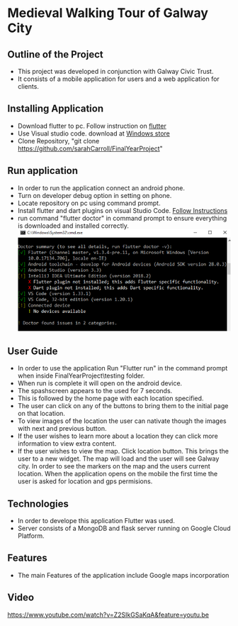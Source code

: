 # Medieval Walking Tour of Galway City

## Outline of the Project
* This project was developed in conjunction with Galway Civic Trust.
* It consists of a mobile application for users and a web application for clients.

## Installing Application
* Download flutter to pc. Follow instruction on [flutter](https://flutter.dev/docs/get-started/install/window)
* Use Visual studio code. download at [Windows store](https://code.visualstudio.com/docs/setup/windows)
* Clone Repository, "git clone https://github.com/sarahCarroll/FinalYearProject"

## Run application
* In order to run the application connect an android phone.
* Turn on developer debug option in setting on phone.
* Locate repository on pc using command prompt.
* Install flutter and dart plugins on visual Studio Code. [Follow Instructions](https://flutter.dev/docs/get-started/editor?tab=vscode)
* run command "flutter doctor" in command prompt to ensure everything is downloaded and installed correctly.
![alt text](https://github.com/sarahCarroll/FinalYearProject/blob/master/img/FlutterDoctor.PNG "Logo Title Text 1")

## User Guide
* In order to use the application Run "Flutter run" in the command prompt when inside FinalYearProject\testing folder.
* When run is complete it will open on the android device.
* The spashscreen appears to the used for 7 seconds.
* This is followed by the home page with each location specified.
* The user can click on any of the buttons to bring them to the initial page on that location.
* To view images of the location the user can nativate though the images with next and previous button.
* If the user wishes to learn more about a location they can click more information to view extra content.
* If the user wishes to view the map. Click location button. This brings the user to a new widget. The map will load and the user will see Galway city. In order to see the markers on the map and the users current location. When the application opens on the mobile the first time the user is asked for location and gps permisions.

## Technologies
* In order to develope this application Flutter was used.
* Server consists of a MongoDB and flask server running on Google Cloud Platform.

## Features
* The main Features of the application include Google maps incorporation

## Video
https://www.youtube.com/watch?v=Z2SIkGSaKqA&feature=youtu.be